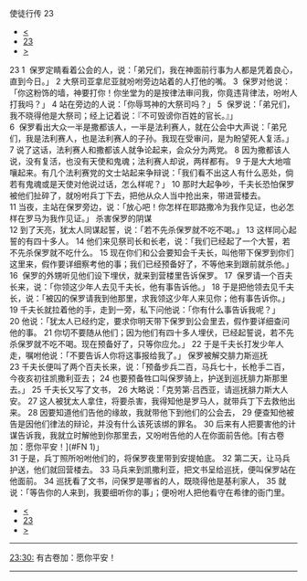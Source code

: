 ﻿





 使徒行传 23




* [<](bible/ACT22.md)
* [23](bible/ACT.md)
* [>](bible/ACT24.md)



 
23 
1  保罗定睛看着公会的人，说：「弟兄们，我在神面前行事为人都是凭着良心，直到今日。」 
2 大祭司亚拿尼亚就吩咐旁边站着的人打他的嘴。 
3  保罗对他说：「你这粉饰的墙，神要打你！你坐堂为的是按律法审问我，你竟违背律法，吩咐人打我吗？」 
4 站在旁边的人说：「你辱骂神的大祭司吗？」 
5  保罗说：「弟兄们，我不晓得他是大祭司；经上记着说：『不可毁谤你百姓的官长。』」  
6  保罗看出大众一半是撒都该人，一半是法利赛人，就在公会中大声说：「弟兄们，我是法利赛人，也是法利赛人的子孙。我现在受审问，是为盼望死人复活。」 
7 说了这话，法利赛人和撒都该人就争论起来，会众分为两党。 
8 因为撒都该人说，没有复活，也没有天使和鬼魂；法利赛人却说，两样都有。 
9 于是大大地喧嚷起来。有几个法利赛党的文士站起来争辩说：「我们看不出这人有什么恶处，倘若有鬼魂或是天使对他说过话，怎么样呢？」 
10 那时大起争吵，千夫长恐怕保罗被他们扯碎了，就吩咐兵丁下去，把他从众人当中抢出来，带进营楼去。  
11 当夜，主站在保罗旁边，说：「放心吧！你怎样在耶路撒冷为我作见证，也必怎样在罗马为我作见证。」 杀害保罗的阴谋  
12 到了天亮，犹太人同谋起誓，说：「若不先杀保罗就不吃不喝。」 
13 这样同心起誓的有四十多人。 
14 他们来见祭司长和长老，说：「我们已经起了一个大誓，若不先杀保罗就不吃什么。 
15 现在你们和公会要知会千夫长，叫他带下保罗到你们这里来，假作要详细察考他的事；我们已经预备好了，不等他来到跟前就杀他。」 
16  保罗的外甥听见他们设下埋伏，就来到营楼里告诉保罗。 
17  保罗请一个百夫长来，说：「你领这少年人去见千夫长，他有事告诉他。」 
18 于是把他领去见千夫长，说：「被囚的保罗请我到他那里，求我领这少年人来见你；他有事告诉你。」 
19 千夫长就拉着他的手，走到一旁，私下问他说：「你有什么事告诉我呢？」 
20 他说：「犹太人已经约定，要求你明天带下保罗到公会里去，假作要详细查问他的事。 
21 你切不要随从他们；因为他们有四十多人埋伏，已经起誓说，若不先杀保罗就不吃不喝。现在预备好了，只等你应允。」 
22 于是千夫长打发少年人走，嘱咐他说：「不要告诉人你将这事报给我了。」 保罗被解交腓力斯巡抚  
23 千夫长便叫了两个百夫长来，说：「预备步兵二百，马兵七十，长枪手二百，今夜亥初往凯撒利亚去； 
24 也要预备牲口叫保罗骑上，护送到巡抚腓力斯那里去。」 
25 千夫长又写了文书， 
26 大略说：「克劳第·吕西亚，请巡抚腓力斯大人安。 
27 这人被犹太人拿住，将要杀害，我得知他是罗马人，就带兵丁下去救他出来。 
28 因要知道他们告他的缘故，我就带他下到他们的公会去， 
29 便查知他被告是因他们律法的辩论，并没有什么该死该绑的罪名。 
30 后来有人把要害他的计谋告诉我，我就立时解他到你那里去，又吩咐告他的人在你面前告他。[有古卷加：愿你平安！](#FN
1)」  
31 于是，兵丁照所吩咐他们的，将保罗夜里带到安提帕底。 
32 第二天，让马兵护送，他们就回营楼去。 
33 马兵来到凯撒利亚，把文书呈给巡抚，便叫保罗站在他面前。 
34 巡抚看了文书，问保罗是哪省的人，既晓得他是基利家人， 
35 就说：「等告你的人来到，我要细听你的事」；便吩咐人把他看守在希律的衙门里。 
* [<](bible/ACT22.md)
* [23](bible/ACT.md)
* [>](bible/ACT24.md)





---


[23:30:](#V30)
有古卷加：愿你平安！




---









